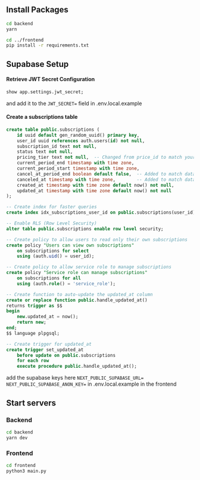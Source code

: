 ## Install Packages

```sh
cd backend
yarn

cd ../frontend
pip install -r requirements.txt
```


## Supabase Setup

#### Retrieve JWT Secret Configuration
```sql
show app.settings.jwt_secret;
```

and add it to the `JWT_SECRET=` field in .env.local.example

#### Create a subscriptions table

```sql
create table public.subscriptions (
    id uuid default gen_random_uuid() primary key,
    user_id uuid references auth.users(id) not null,
    subscription_id text not null,
    status text not null,
    pricing_tier text not null,  -- Changed from price_id to match your code
    current_period_end timestamp with time zone,
    current_period_start timestamp with time zone,
    cancel_at_period_end boolean default false,  -- Added to match data-fetching
    canceled_at timestamp with time zone,        -- Added to match data-fetching
    created_at timestamp with time zone default now() not null,
    updated_at timestamp with time zone default now() not null
);

-- Create index for faster queries
create index idx_subscriptions_user_id on public.subscriptions(user_id);

-- Enable RLS (Row Level Security)
alter table public.subscriptions enable row level security;

-- Create policy to allow users to read only their own subscriptions
create policy "Users can view own subscriptions"
    on subscriptions for select
    using (auth.uid() = user_id);

-- Create policy to allow service role to manage subscriptions
create policy "Service role can manage subscriptions"
    on subscriptions for all
    using (auth.role() = 'service_role');

-- Create function to auto-update the updated_at column
create or replace function public.handle_updated_at()
returns trigger as $$
begin
    new.updated_at = now();
    return new;
end;
$$ language plpgsql;

-- Create trigger for updated_at
create trigger set_updated_at
    before update on public.subscriptions
    for each row
    execute procedure public.handle_updated_at();
```

add the supabase keys here
`NEXT_PUBLIC_SUPABASE_URL=`
`NEXT_PUBLIC_SUPABASE_ANON_KEY=`
in .env.local.example in the frontend


## Start servers

### Backend 
```sh
cd backend
yarn dev
```

### Frontend
```sh
cd frontend
python3 main.py
```
